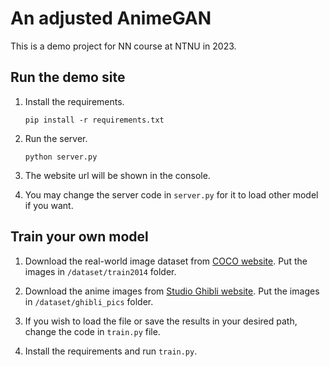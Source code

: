 # An adjusted AnimeGAN

This is a demo project for NN course at NTNU in 2023.

## Run the demo site

1. Install the requirements.

    `pip install -r requirements.txt`

2. Run the server.

    `python server.py`

3. The website url will be shown in the console.

4. You may change the server code in `server.py` for it to load other model if you want.

## Train your own model

1. Download the real-world image dataset from [COCO website](https://cocodataset.org/#home). Put the images in `/dataset/train2014` folder.

2. Download the anime images from [Studio Ghibli website](https://www.ghibli.jp/works). Put the images in `/dataset/ghibli_pics` folder.

3. If you wish to load the file or save the results in your desired path, change the code in `train.py` file.

4. Install the requirements and run `train.py`.
